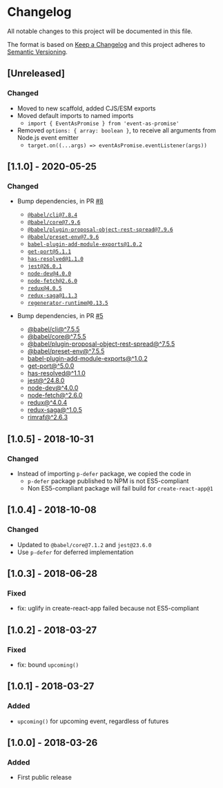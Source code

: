 # Changelog

All notable changes to this project will be documented in this file.

The format is based on [Keep a Changelog](http://keepachangelog.com/en/1.0.0/)
and this project adheres to [Semantic Versioning](http://semver.org/spec/v2.0.0.html).

## [Unreleased]

### Changed

- Moved to new scaffold, added CJS/ESM exports
- Moved default imports to named imports
   - `import { EventAsPromise } from 'event-as-promise'`
- Removed `options: { array: boolean }`, to receive all arguments from Node.js event emitter
   - `target.on((...args) => eventAsPromise.eventListener(args))`

## [1.1.0] - 2020-05-25

### Changed

- Bump dependencies, in PR [#8](https://github.com/compulim/event-as-promise/pull/8)
   - [`@babel/cli@7.8.4`](https://npmjs.com/package/@babel/cli)
   - [`@babel/core@7.9.6`](https://npmjs.com/package/@babel/core)
   - [`@babel/plugin-proposal-object-rest-spread@7.9.6`](https://npmjs.com/package/@babel/plugin-proposal-object-rest-spread)
   - [`@babel/preset-env@7.9.6`](https://npmjs.com/package/@babel/preset-env)
   - [`babel-plugin-add-module-exports@1.0.2`](https://npmjs.com/package/babel-plugin-add-module-exports)
   - [`get-port@5.1.1`](https://npmjs.com/package/get-port)
   - [`has-resolved@1.1.0`](https://npmjs.com/package/has-resolved)
   - [`jest@26.0.1`](https://npmjs.com/package/jest)
   - [`node-dev@4.0.0`](https://npmjs.com/package/node-dev)
   - [`node-fetch@2.6.0`](https://npmjs.com/package/node-fetch)
   - [`redux@4.0.5`](https://npmjs.com/package/redux)
   - [`redux-saga@1.1.3`](https://npmjs.com/package/redux-saga)
   - [`regenerator-runtime@0.13.5`](https://npmjs.com/package/regenerator-runtime)

- Bump dependencies, in PR [#5](https://github.com/compulim/event-as-promise/pull/5)
   - [@babel/cli@^7.5.5](https://www.npmjs.com/package/@babel/cli)
   - [@babel/core@^7.5.5](https://www.npmjs.com/package/@babel/core)
   - [@babel/plugin-proposal-object-rest-spread@^7.5.5](https://www.npmjs.com/package/@babel/plugin-proposal-object-rest-spread)
   - [@babel/preset-env@^7.5.5](https://www.npmjs.com/package/@babel/preset-env)
   - [babel-plugin-add-module-exports@^1.0.2](https://www.npmjs.com/package/babel-plugin-add-module-exports)
   - [get-port@^5.0.0](https://www.npmjs.com/package/get-port)
   - [has-resolved@^1.1.0](https://www.npmjs.com/package/has-resolved)
   - [jest@^24.8.0](https://www.npmjs.com/package/jest)
   - [node-dev@^4.0.0](https://www.npmjs.com/package/node-dev)
   - [node-fetch@^2.6.0](https://www.npmjs.com/package/node-fetch)
   - [redux@^4.0.4](https://www.npmjs.com/package/redux)
   - [redux-saga@^1.0.5](https://www.npmjs.com/package/redux-saga)
   - [rimraf@^2.6.3](https://www.npmjs.com/package/rimraf)

## [1.0.5] - 2018-10-31

### Changed

- Instead of importing `p-defer` package, we copied the code in
   - `p-defer` package published to NPM is not ES5-compliant
   - Non ES5-compliant package will fail build for `create-react-app@1`

## [1.0.4] - 2018-10-08

### Changed

- Updated to `@babel/core@7.1.2` and `jest@23.6.0`
- Use `p-defer` for deferred implementation

## [1.0.3] - 2018-06-28

### Fixed

- fix: uglify in create-react-app failed because not ES5-compliant

## [1.0.2] - 2018-03-27

### Fixed

- fix: bound `upcoming()`

## [1.0.1] - 2018-03-27

### Added

- `upcoming()` for upcoming event, regardless of futures

## [1.0.0] - 2018-03-26

### Added

- First public release
